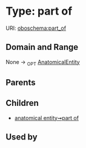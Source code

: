 
# Type: part of




URI: [oboschema:part_of](http://purl.obolibrary.org/oboschema/part_of)


## Domain and Range

None ->  <sub>OPT</sub> [AnatomicalEntity](AnatomicalEntity.md)

## Parents


## Children

 *  [anatomical entity➞part of](anatomical_entity_part_of.md)

## Used by

